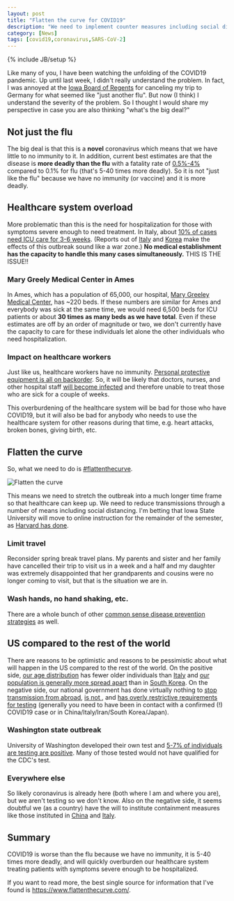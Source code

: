 ```yaml
---
layout: post
title: "Flatten the curve for COVID19"
description: "We need to implement counter measures including social distancing"
category: [News]
tags: [covid19,coronavirus,SARS-CoV-2]
---
```


{% include JB/setup %}

Like many of you, I have been watching the unfolding of the COVID19 pandemic. 
Up until last week, I didn't really understand the problem. 
In fact, I was annoyed at the 
[Iowa Board of Regents](https://www.kcci.com/article/iowa-board-of-regents-cancels-all-university-sponsored-international-travel/31248235) 
for canceling my trip to Germany for what seemed like "just another flu".
But now (I think) I understand the severity of the problem. 
So I thought I would share my perspective in case you are also thinking 
"what's the big deal?" 

## Not just the flu

The big deal is that this is a **novel** coronavirus which means that we have 
little to no immunity to it. 
In addition, current best estimates are that the disease is **more deadly than the 
flu** with a fatality rate of 
[0.5%-4%](https://www.statnews.com/2020/02/25/new-data-from-china-buttress-fears-about-high-coronavirus-fatality-rate-who-expert-says/) compared to 0.1% for flu 
(that's 5-40 times more deadly). 
So it is not "just like the flu" because we have no immunity (or vaccine) and 
it is more deadly.

## Healthcare system overload

More problematic than this is the need for hospitalization for those with 
symptoms severe enough to need treatment. 
In Italy, about [10% of cases need ICU care for 3-6 weeks](https://twitter.com/marcelsalathe/status/1235662457261023232). 
(Reports out of 
[Italy](https://www.facebook.com/story.php?story_fbid=3395152210500625&id=100000176383731) and 
[Korea](https://www.npr.org/sections/goatsandsoda/2020/03/10/812865169/how-a-south-korean-city-is-changing-tactics-to-tamp-down-its-covid-19-surge) make the effects of this outbreak sound like a war zone.) 
**No medical establishment has the capacity to handle this many cases simultaneously.**
THIS IS THE ISSUE!!

### Mary Greely Medical Center in Ames

In Ames, which has a population of 65,000, our hospital, 
[Mary Greeley Medical Center](https://www.mgmc.org/), has ~220 beds.
If these numbers are similar for Ames and everybody was sick at the same time,
we would need 6,500 beds for ICU patients or about **30 times as many beds as
we have total**. 
Even if these estimates are off by an order of magnitude or two, 
we don't currently have the capacity to care for these individuals let alone
the other individuals who need hospitalization. 

### Impact on healthcare workers

Just like us, healthcare workers have no immunity. 
[Personal protective equipment is all on backorder](https://www.cnn.com/2020/02/29/health/fda-medical-device-mask-hospital-shortage/index.html). 
So, it will be likely that doctors, nurses, and other hospital staff 
[will become infected](https://twitter.com/AynRandPaulRyan/status/1237413944697876480) and therefore unable to treat those who are sick for a couple of weeks. 

This overburdening of the healthcare system will be bad for those who have COVID19, 
but it will also be bad for anybody who needs to use the healthcare system for other reasons during that time, e.g. heart attacks, broken bones, giving birth, etc. 

## Flatten the curve

So, what we need to do is 
[#flattenthecurve](https://www.flattenthecurve.com/). 

![Flatten the curve](https://www.flattenthecurve.com/wp-content/uploads/2020/03/flatten-the-curve-1536x589.jpg)

This means we need to stretch the outbreak into a much longer time frame so that 
healthcare can keep up. 
We need to reduce transmissions through a number of means including social distancing. 
I'm betting that Iowa State University will move to online instruction for the remainder of the semester, as [Harvard has done](https://www.thecrimson.com/article/2020/3/11/harvard-coronavirus-classes-cancelled/).

### Limit travel

Reconsider spring break travel plans. My parents and sister and her family have cancelled their trip to visit us in a week and a half and my daughter was extremely disappointed that her grandparents and cousins were no longer coming to visit, but that is the situation we are in. 

### Wash hands, no hand shaking, etc.

There are a whole bunch of other 
[common sense disease prevention strategies](https://www.flattenthecurve.com/#Do)
as well.

## US compared to the rest of the world

There are reasons to be optimistic and reasons to be pessimistic about what will happen in the US compared to the rest of the world. 
On the positive side, 
[our age distribution](https://www.statista.com/statistics/270000/age-distribution-in-the-united-states/) has fewer older individuals than 
[Italy](https://www.statista.com/statistics/270473/age-distribution-in-italy/)
and [our population is generally more spread apart](https://www.statista.com/statistics/183475/united-states-population-density/)
than in 
[South Korea](https://www.statista.com/statistics/756232/south-korea-population-density/). 
On the negative side, 
our national government has done virtually nothing to 
[stop transmission from abroad](https://www.usa.gov/coronavirus),
[is not ](https://twitter.com/haldre1/status/1237227740182519809),
and [has overly restrictive requirements for testing](https://www.cdc.gov/coronavirus/2019-ncov/hcp/clinical-criteria.html)
(generally you need to have been in contact with a confirmed (!) COVID19 case or in China/Italy/Iran/South Korea/Japan).

### Washington state outbreak

University of Washington developed their own test and 
[5-7% of individuals are testing are positive](https://twitter.com/UWVirology/status/1236017803162873856). 
Many of those tested would not have qualified for the CDC's test. 

### Everywhere else

So likely coronavirus is already here (both where I am and where you are), 
but we aren't testing so we don't know. 
Also on the negative side, it seems doubtful we (as a country) have the will to 
institute containment measures like those instituted in 
[China](https://time.com/5781133/china-coronavirus-infections-slowing/) and 
[Italy](https://time.com/5799873/italy-coronavirus-travel-restrictions/). 


## Summary

COVID19 is worse than the flu because we have no immunity, it is 5-40 times 
more deadly, and will quickly overburden our healthcare system treating patients 
with symptoms severe enough to be hospitalized. 

If you want to read more, 
the best single source for information that I've found is 
<https://www.flattenthecurve.com/>.
